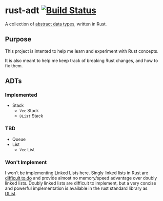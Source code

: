 # rust-adt [![Build Status](https://travis-ci.org/Indiv0/rust-adt.svg?branch=master)](https://travis-ci.org/Indiv0/rust-adt)

A collection of [abstract data types](http://en.wikipedia.org/wiki/Abstract_data_type), written in Rust.

## Purpose

This project is intented to help me learn and experiment with Rust concepts.

It is also meant to help me keep track of breaking Rust changes, and how to fix them.

## ADTs
### Implemented

* Stack
    * `Vec` Stack
    * `DList` Stack

### TBD

* Queue
* List
    * `Vec` List

### Won't Implement

I won't be implementing Linked Lists here.
Singly linked lists in Rust are [difficult to do](http://people.mozilla.org/~lbergstrom/Korea2013/RustPatterns.pdf) and provide almost no memory/speed advantage over doubly linked lists.
Doubly linked lists are difficult to implement, but a very concise and powerful implementation is available in the rust standard library as [DList](https://github.com/rust-lang/rust/blob/master/src/libcollections/dlist.rs).
